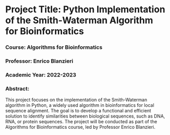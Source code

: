 # Project Title: Python Implementation of the Smith-Waterman Algorithm for Bioinformatics

### Course: Algorithms for Bioinformatics
### Professor: Enrico Blanzieri
### Academic Year: 2022-2023

### Abstract:
This project focuses on the implementation of the Smith-Waterman algorithm in Python, a widely used algorithm in bioinformatics for local sequence alignment. The goal is to develop a functional and efficient solution to identify similarities between biological sequences, such as DNA, RNA, or protein sequences. The project will be conducted as part of the Algorithms for Bioinformatics course, led by Professor Enrico Blanzieri.
